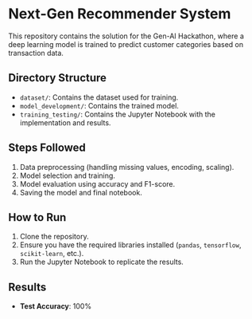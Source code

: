 # Next-Gen Recommender System

This repository contains the solution for the Gen-AI Hackathon, where a deep learning model is trained to predict customer categories based on transaction data.

## Directory Structure
- `dataset/`: Contains the dataset used for training.
- `model_development/`: Contains the trained model.
- `training_testing/`: Contains the Jupyter Notebook with the implementation and results.

## Steps Followed
1. Data preprocessing (handling missing values, encoding, scaling).
2. Model selection and training.
3. Model evaluation using accuracy and F1-score.
4. Saving the model and final notebook.

## How to Run
1. Clone the repository.
2. Ensure you have the required libraries installed (`pandas`, `tensorflow`, `scikit-learn`, etc.).
3. Run the Jupyter Notebook to replicate the results.

## Results
- **Test Accuracy**: 100%

